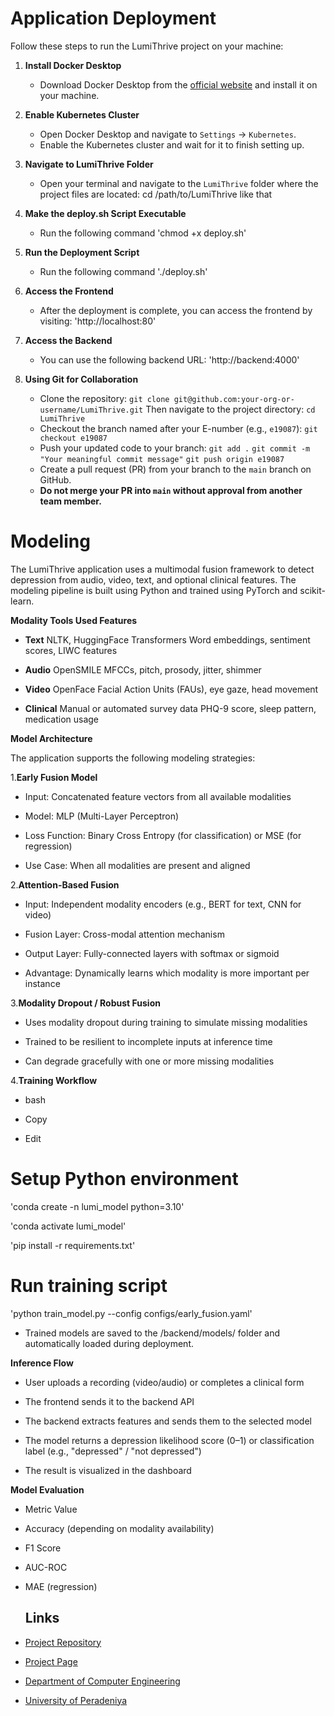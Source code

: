 # Application Deployment

Follow these steps to run the LumiThrive project on your machine:

1. **Install Docker Desktop**  
   - Download Docker Desktop from the [official website](https://www.docker.com/products/docker-desktop) and install it on your machine.

2. **Enable Kubernetes Cluster**  
   - Open Docker Desktop and navigate to `Settings` -> `Kubernetes`.
   - Enable the Kubernetes cluster and wait for it to finish setting up.

3. **Navigate to LumiThrive Folder**  
   - Open your terminal and navigate to the `LumiThrive` folder where the project files are located:
   cd /path/to/LumiThrive like that

4. **Make the deploy.sh Script Executable**  
    - Run the following command
    'chmod +x deploy.sh'

5. **Run the Deployment Script**  
    - Run the following command 
    './deploy.sh'

6. **Access the Frontend**  
    - After the deployment is complete, you can access the frontend by visiting:
    'http://localhost:80'

7. **Access the Backend**
    - You can use the following backend URL:
    'http://backend:4000'

8. **Using Git for Collaboration**  
   - Clone the repository:
     `git clone git@github.com:your-org-or-username/LumiThrive.git`
     Then navigate to the project directory:
     `cd LumiThrive`
   - Checkout the branch named after your E-number (e.g., `e19087`):
     `git checkout e19087`
   - Push your updated code to your branch:
     `git add .`
     `git commit -m "Your meaningful commit message"`
     `git push origin e19087`
   - Create a pull request (PR) from your branch to the `main` branch on GitHub.
   - **Do not merge your PR into `main` without approval from another team member.**
  

# Modeling

The LumiThrive application uses a multimodal fusion framework to detect depression from audio, video, text, and optional clinical features. The modeling pipeline is built using Python and trained using PyTorch and scikit-learn.


**Modality	Tools Used	Features**

   - **Text**      NLTK, HuggingFace Transformers	Word embeddings, sentiment scores, LIWC features
   
   - **Audio**	   OpenSMILE	MFCCs, pitch, prosody, jitter, shimmer
   
   - **Video**	   OpenFace	Facial Action Units (FAUs), eye gaze, head movement
   
   - **Clinical**	Manual or automated survey data	PHQ-9 score, sleep pattern, medication usage

**Model Architecture**

The application supports the following modeling strategies:

1.**Early Fusion Model**
   
   - Input: Concatenated feature vectors from all available modalities
   
   - Model: MLP (Multi-Layer Perceptron)
   
   - Loss Function: Binary Cross Entropy (for classification) or MSE (for regression)
   
   - Use Case: When all modalities are present and aligned

2.**Attention-Based Fusion**
      
   - Input: Independent modality encoders (e.g., BERT for text, CNN for video)
   
   - Fusion Layer: Cross-modal attention mechanism
   
   - Output Layer: Fully-connected layers with softmax or sigmoid
   
   - Advantage: Dynamically learns which modality is more important per instance

3.**Modality Dropout / Robust Fusion**
   
   - Uses modality dropout during training to simulate missing modalities
   
   - Trained to be resilient to incomplete inputs at inference time
   
   - Can degrade gracefully with one or more missing modalities

4.**Training Workflow**

   - bash
     
   - Copy
     
   - Edit



# Setup Python environment

'conda create -n lumi_model python=3.10'

'conda activate lumi_model'

'pip install -r requirements.txt'



# Run training script


'python train_model.py --config configs/early_fusion.yaml'

- Trained models are saved to the /backend/models/ folder and automatically loaded during deployment.

  

**Inference Flow**


- User uploads a recording (video/audio) or completes a clinical form

- The frontend sends it to the backend API

- The backend extracts features and sends them to the selected model

- The model returns a depression likelihood score (0–1) or classification label (e.g., "depressed" / "not depressed")

- The result is visualized in the dashboard

  

**Model Evaluation**
- Metric	Value
  
- Accuracy	(depending on modality availability)
  
- F1 Score	
  
- AUC-ROC	
  
- MAE (regression)

  ## Links

- [Project Repository](https://github.com/cepdnaclk/e19-4yp-Enhancing-Multimodal-Fusion-Techniques-for-Depression-Detection)
- [Project Page](https://cepdnaclk.github.io/e19-4yp-Enhancing-Multimodal-Fusion-Techniques-for-Depression-Detection/)
- [Department of Computer Engineering](http://www.ce.pdn.ac.lk/)
- [University of Peradeniya](https://eng.pdn.ac.lk/)



